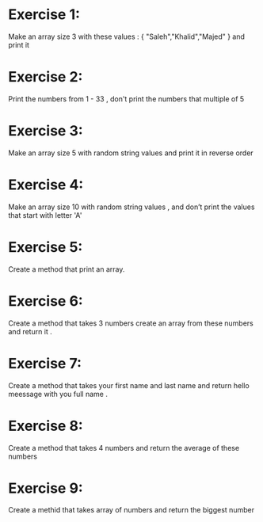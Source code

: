 
# Exercise 1:
Make an array size  3  with these values : { "Saleh","Khalid","Majed" } and print it 

# Exercise 2:
Print the numbers from 1 -  33 , don't print the numbers that multiple of 5

# Exercise 3:
Make an array size 5 with random string values and print it in reverse order 

# Exercise 4:
Make an array size 10 with random string values , and don’t print the values that start with letter 'A'

# Exercise 5:
Create a method that print an array.

# Exercise 6:
Create a method that takes 3 numbers create an array from these numbers and return it .

# Exercise 7:
Create a method that takes your first name and last name and return hello meessage with you full name .

# Exercise 8:
Create a method that takes 4 numbers and return the average of these numbers

# Exercise 9:
Create a methid that takes array of numbers and return the biggest number

